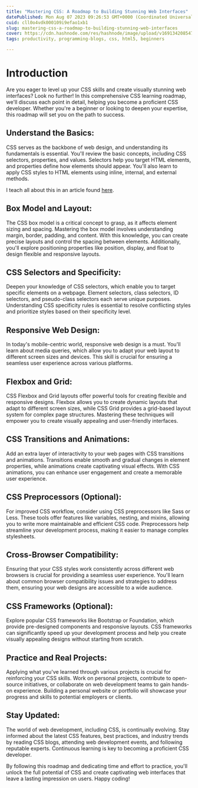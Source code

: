 ```yaml
---
title: "Mastering CSS: A Roadmap to Building Stunning Web Interfaces"
datePublished: Mon Aug 07 2023 09:26:53 GMT+0000 (Coordinated Universal Time)
cuid: cll0o4vdk000109i9efao1xb1
slug: mastering-css-a-roadmap-to-building-stunning-web-interfaces
cover: https://cdn.hashnode.com/res/hashnode/image/upload/v1691342085472/f66815b2-c321-4fc5-be34-42649ecff3eb.png
tags: productivity, programming-blogs, css, html5, beginners

---
```


# Introduction

Are you eager to level up your CSS skills and create visually stunning web interfaces? Look no further! In this comprehensive CSS learning roadmap, we'll discuss each point in detail, helping you become a proficient CSS developer. Whether you're a beginner or looking to deepen your expertise, this roadmap will set you on the path to success.

## Understand the Basics:

CSS serves as the backbone of web design, and understanding its fundamentals is essential. You'll review the basic concepts, including CSS selectors, properties, and values. Selectors help you target HTML elements, and properties define how elements should appear. You'll also learn to apply CSS styles to HTML elements using inline, internal, and external methods.

I teach all about this in an article found [here](https://blog.joshytheprogrammer.com/css-for-beginners).

## Box Model and Layout:

The CSS box model is a critical concept to grasp, as it affects element sizing and spacing. Mastering the box model involves understanding margin, border, padding, and content. With this knowledge, you can create precise layouts and control the spacing between elements. Additionally, you'll explore positioning properties like position, display, and float to design flexible and responsive layouts.

## CSS Selectors and Specificity:

Deepen your knowledge of CSS selectors, which enable you to target specific elements on a webpage. Element selectors, class selectors, ID selectors, and pseudo-class selectors each serve unique purposes. Understanding CSS specificity rules is essential to resolve conflicting styles and prioritize styles based on their specificity level.

## Responsive Web Design:

In today's mobile-centric world, responsive web design is a must. You'll learn about media queries, which allow you to adapt your web layout to different screen sizes and devices. This skill is crucial for ensuring a seamless user experience across various platforms.

## Flexbox and Grid:

CSS Flexbox and Grid layouts offer powerful tools for creating flexible and responsive designs. Flexbox allows you to create dynamic layouts that adapt to different screen sizes, while CSS Grid provides a grid-based layout system for complex page structures. Mastering these techniques will empower you to create visually appealing and user-friendly interfaces.

## CSS Transitions and Animations:

Add an extra layer of interactivity to your web pages with CSS transitions and animations. Transitions enable smooth and gradual changes in element properties, while animations create captivating visual effects. With CSS animations, you can enhance user engagement and create a memorable user experience.

## CSS Preprocessors (Optional):

For improved CSS workflow, consider using CSS preprocessors like Sass or Less. These tools offer features like variables, nesting, and mixins, allowing you to write more maintainable and efficient CSS code. Preprocessors help streamline your development process, making it easier to manage complex stylesheets.

## Cross-Browser Compatibility:

Ensuring that your CSS styles work consistently across different web browsers is crucial for providing a seamless user experience. You'll learn about common browser compatibility issues and strategies to address them, ensuring your web designs are accessible to a wide audience.

## CSS Frameworks (Optional):

Explore popular CSS frameworks like Bootstrap or Foundation, which provide pre-designed components and responsive layouts. CSS frameworks can significantly speed up your development process and help you create visually appealing designs without starting from scratch.

## Practice and Real Projects:

Applying what you've learned through various projects is crucial for reinforcing your CSS skills. Work on personal projects, contribute to open-source initiatives, or collaborate on web development teams to gain hands-on experience. Building a personal website or portfolio will showcase your progress and skills to potential employers or clients.

## Stay Updated:

The world of web development, including CSS, is continually evolving. Stay informed about the latest CSS features, best practices, and industry trends by reading CSS blogs, attending web development events, and following reputable experts. Continuous learning is key to becoming a proficient CSS developer.

By following this roadmap and dedicating time and effort to practice, you'll unlock the full potential of CSS and create captivating web interfaces that leave a lasting impression on users. Happy coding!